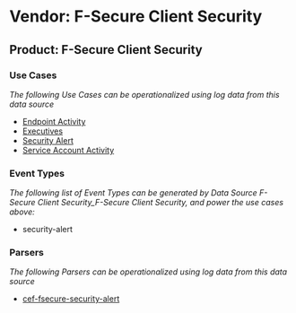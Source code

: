 Vendor: F-Secure Client Security
================================
Product: F-Secure Client Security
---------------------------------

### Use Cases

_The following Use Cases can be operationalized using log data from this data source_

* [Endpoint Activity](../UseCases/usecase_endpoint_activity.md)
* [Executives](../UseCases/usecase_executives.md)
* [Security Alert](../UseCases/usecase_security_alert.md)
* [Service Account Activity](../UseCases/usecase_service_account_activity.md)


### Event Types

_The following list of Event Types can be generated by Data Source F-Secure Client Security_F-Secure Client Security, and power the use cases above:_

- security-alert


### Parsers

_The following Parsers can be operationalized using log data from this data source_

* [cef-fsecure-security-alert](../Parsers/parserContent_cef-fsecure-security-alert.md)
